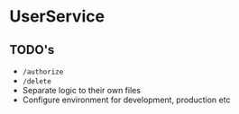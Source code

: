 # UserService

## TODO's
* `/authorize`
* `/delete`
* Separate logic to their own files
* Configure environment for development, production etc
